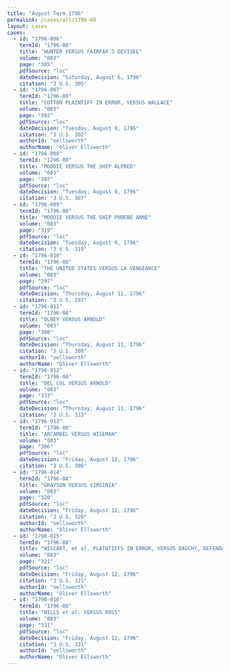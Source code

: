 ```yaml
---
title: "August Term 1796"
permalink: /cases/all/1796-08
layout: cases
cases:
  - id: "1796-006"
    termId: "1796-08"
    title: "HUNTER VERSUS FAIRFAX'S DEVISEE"
    volume: "003"
    page: "305"
    pdfSource: "loc"
    dateDecision: "Saturday, August 6, 1796"
    citation: "3 U.S. 305"
  - id: "1796-007"
    termId: "1796-08"
    title: "COTTON PLAINTIFF IN ERROR, VERSUS WALLACE"
    volume: "003"
    page: "302"
    pdfSource: "loc"
    dateDecision: "Tuesday, August 9, 1796"
    citation: "3 U.S. 302"
    authorId: "oellsworth"
    authorName: "Oliver Ellsworth"
  - id: "1796-008"
    termId: "1796-08"
    title: "MOODIE VERSUS THE SHIP ALFRED"
    volume: "003"
    page: "307"
    pdfSource: "loc"
    dateDecision: "Tuesday, August 9, 1796"
    citation: "3 U.S. 307"
  - id: "1796-009"
    termId: "1796-08"
    title: "MOODIE VERSUS THE SHIP PHOEBE ANNE"
    volume: "003"
    page: "319"
    pdfSource: "loc"
    dateDecision: "Tuesday, August 9, 1796"
    citation: "3 U.S. 319"
  - id: "1796-010"
    termId: "1796-08"
    title: "THE UNITED STATES VERSUS LA VENGEANCE"
    volume: "003"
    page: "297"
    pdfSource: "loc"
    dateDecision: "Thursday, August 11, 1796"
    citation: "3 U.S. 297"
  - id: "1796-011"
    termId: "1796-08"
    title: "OLNEY VERSUS ARNOLD"
    volume: "003"
    page: "308"
    pdfSource: "loc"
    dateDecision: "Thursday, August 11, 1796"
    citation: "3 U.S. 308"
    authorId: "oellsworth"
    authorName: "Oliver Ellsworth"
  - id: "1796-012"
    termId: "1796-08"
    title: "DEL COL VERSUS ARNOLD"
    volume: "003"
    page: "333"
    pdfSource: "loc"
    dateDecision: "Thursday, August 11, 1796"
    citation: "3 U.S. 333"
  - id: "1796-013"
    termId: "1796-08"
    title: "ARCAMBEL VERSUS WISEMAN"
    volume: "003"
    page: "306"
    pdfSource: "loc"
    dateDecision: "Friday, August 12, 1796"
    citation: "3 U.S. 306"
  - id: "1796-014"
    termId: "1796-08"
    title: "GRAYSON VERSUS VIRGINIA"
    volume: "003"
    page: "320"
    pdfSource: "loc"
    dateDecision: "Friday, August 12, 1796"
    citation: "3 U.S. 320"
    authorId: "oellsworth"
    authorName: "Oliver Ellsworth"
  - id: "1796-015"
    termId: "1796-08"
    title: "WISCART, et al. PLAINTIFFS IN ERROR, VERSUS DAUCHY, DEFENDANT IN ERROR"
    volume: "003"
    page: "321"
    pdfSource: "loc"
    dateDecision: "Friday, August 12, 1796"
    citation: "3 U.S. 321"
    authorId: "oellsworth"
    authorName: "Oliver Ellsworth"
  - id: "1796-016"
    termId: "1796-08"
    title: "HILLS et al. VERSUS ROSS"
    volume: "003"
    page: "331"
    pdfSource: "loc"
    dateDecision: "Friday, August 12, 1796"
    citation: "3 U.S. 331"
    authorId: "oellsworth"
    authorName: "Oliver Ellsworth"
---
```

